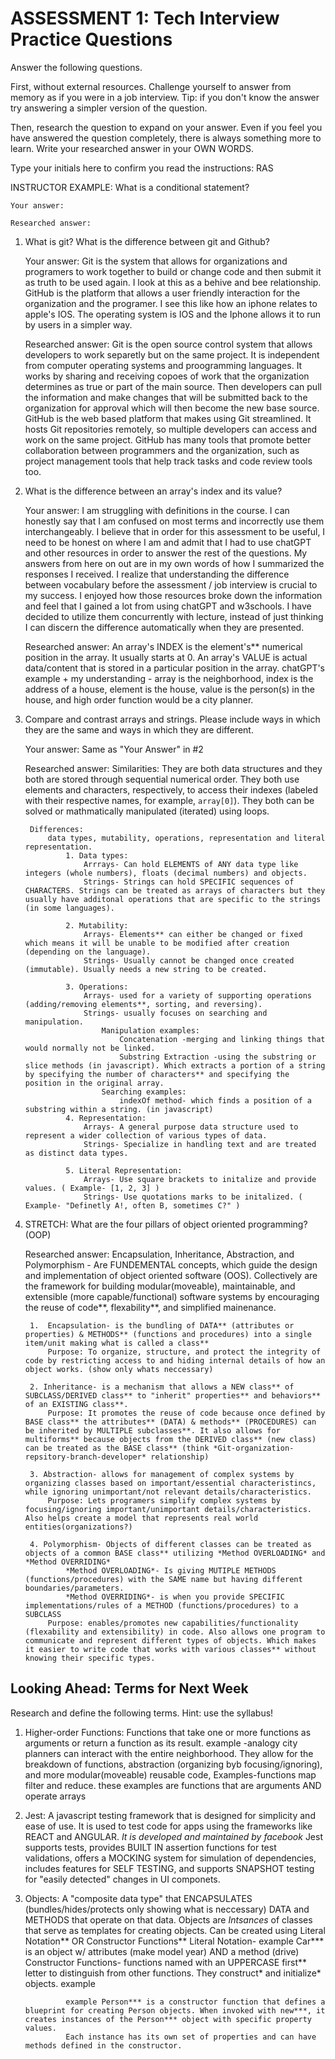 # ASSESSMENT 1: Tech Interview Practice Questions

Answer the following questions.

First, without external resources. Challenge yourself to answer from memory as if you were in a job interview. Tip: if you don't know the answer try answering a simpler version of the question.

Then, research the question to expand on your answer. Even if you feel you have answered the question completely, there is always something more to learn. Write your researched answer in your OWN WORDS.

Type your initials here to confirm you read the instructions: RAS

INSTRUCTOR EXAMPLE: What is a conditional statement?

    Your answer:

    Researched answer:

1. What is git? What is the difference between git and Github?

    Your answer:
        Git is the system that allows for organizations and programers to work together to build or change code and then submit it as truth to be used again. I look at this as a behive and bee relationship. 
        GitHub is the platform that allows a user friendly interaction for the organization and the programer. I see this like how an iphone relates to apple's IOS. The operating system is IOS and the Iphone allows it to run by users in a simpler way. 

    Researched answer:
        Git is the open source control system that allows developers to work separetly but on the same project. It is independent from computer operating systems and proogramming languages. It works by sharing and receiving copoes of work that the organization determines as true or part of the main source. Then developers can pull the information and make changes that will be submitted back to the organization for approval which will then become the new base source. 
        GitHub is the web based platform that makes using Git streamlined. It hosts Git repositories remotely, so multiple developers can access and work on the same project. GitHub has many tools that promote better collaboration between programmers and the organization, such as project management tools that help track tasks and code review tools too.

2. What is the difference between an array's index and its value?

    Your answer:
        I am struggling with definitions in the course. I can honestly say that I am confused on most terms and incorrectly use them interchangeably. I believe that in order for this assessment to be useful, I need to be honest on where I am and admit that I had to use chatGPT and other resources in order to answer the rest of the questions. My answers from here on out are in my own words of how I summarized the responses I received. I realize that understanding the difference between vocabulary before the assessment / job interview is crucial to my success. I enjoyed how those resources broke down the information and feel that I gained a lot from using chatGPT and w3schools. I have decided to utilize them concurrently with lecture, instead of just thinking I can discern the difference automatically when they are presented. 

    Researched answer:
        An array's INDEX is the element's** numerical position in the array. It usually starts at 0. 
        An array's VALUE is actual data/content that is stored in a particular position in the array. 
        chatGPT's example + my understanding - array is the neighborhood, index is the address of a house, element is the house, value is the person(s) in the house, and high order function would be a city planner. 

3. Compare and contrast arrays and strings. Please include ways in which they are the same and ways in which they are different.

    Your answer:
        Same as "Your Answer" in #2

    Researched answer:
        Similarities: They are both data structures and they both are stored through sequential numerical order. They both use elements and characters, respectively, to access their indexes (labeled with their respective names, for example, `array[0]`). They both can be solved or mathmatically manipulated (iterated) using loops. 

        Differences:
            data types, mutability, operations, representation and literal representation. 
                1. Data types: 
                    Arrrays- Can hold ELEMENTS of ANY data type like integers (whole numbers), floats (decimal numbers) and objects. 
                    Strings- Strings can hold SPECIFIC sequences of CHARACTERS. Strings can be treated as arrays of characters but they usually have additonal operations that are specific to the strings (in some languages).

                2. Mutability: 
                    Arrays- Elements** can either be changed or fixed which means it will be unable to be modified after creation (depending on the language). 
                    Strings- Usually cannot be changed once created (immutable). Usually needs a new string to be created. 

                3. Operations:
                    Arrays- used for a variety of supporting operations (adding/removing elements**, sorting, and reversing). 
                    Strings- usually focuses on searching and manipulation. 
                        Manipulation examples: 
                            Concatenation -merging and linking things that would normally not be linked.
                            Substring Extraction -using the substring or slice methods (in javascript). Which extracts a portion of a string by specifying the number of characters** and specifying the position in the original array.
                        Searching examples:
                            indexOf method- which finds a position of a substring within a string. (in javascript)
                4. Representation: 
                    Arrays- A general purpose data structure used to represent a wider collection of various types of data.
                    Strings- Specialize in handling text and are treated as distinct data types. 

                5. Literal Representation: 
                    Arrays- Use square brackets to initalize and provide values. ( Example- [1, 2, 3] )
                    Strings- Use quotations marks to be initalized. ( Example- "Definetly A!, often B, sometimes C?" )

4. STRETCH: What are the four pillars of object oriented programming? (OOP)

    Researched answer:
        Encapsulation, Inheritance, Abstraction, and Polymorphism - Are FUNDEMENTAL concepts, which guide the design and implementation of object oriented software (OOS).  Collectively are the framework for building modular(moveable), maintainable, and extensible (more capable/functional) software systems by encouraging the reuse of code**,  flexability**, and simplified mainenance. 

        1.  Encapsulation- is the bundling of DATA** (attributes or properties) & METHODS** (functions and procedures) into a single item/unit making what is called a class**
            Purpose: To organize, structure, and protect the integrity of code by restricting access to and hiding internal details of how an object works. (show only whats neccessary)

        2. Inheritance- is a mechanism that allows a NEW class** of SUBCLASS/DERIVED class** to "inherit" properties** and behaviors** of an EXISTING class**.
            Purpose: It promotes the reuse of code because once defined by BASE class** the attributes** (DATA) & methods** (PROCEDURES) can be inherited by MULTIPLE subclasses**. It also allows for multiforms** because objects from the DERIVED class** (new class) can be treated as the BASE class** (think *Git-organization-repsitory-branch-developer* relationship)

        3. Abstraction- allows for management of complex systems by organizing classes based on important/essential characteristincs, while ignoring unimportant/not relevant details/characteristics.
            Purpose: Lets programers simplify complex systems by focusing/ignoring important/unimportant details/characteristics. Also helps create a model that represents real world entities(organizations?)

        4. Polymorphism- Objects of different classes can be treated as objects of a common BASE class** utilizing *Method OVERLOADING* and *Method OVERRIDING* 
                *Method OVERLOADING*- Is giving MUTIPLE METHODS (functions/procedures) with the SAME name but having different boundaries/parameters. 
                *Method OVERRIDING*- is when you provide SPECIFIC implementations/rules of a METHOD (functions/procedures) to a SUBCLASS
            Purpose: enables/promotes new capabilities/functionality (flexability and extensibility) in code. Also allows one program to communicate and represent different types of objects. Which makes it easier to write code that works with various classes** without knowing their specific types. 

## Looking Ahead: Terms for Next Week

Research and define the following terms. Hint: use the syllabus!

1. Higher-order Functions: 
        Functions that take one or more functions as arguments or return a function as its result. example -analogy city planners can interact with the entire neighborhood. They allow for the breakdown of functions, abstraction (organizing byb focusing/ignoring), and more modular(moveable) reusable code, Examples-functions map filter and reduce. these examples are functions that are arguments AND operate arrays

2. Jest:
        A javascript testing framework that is designed for simplicity and ease of use. It is used to test code for apps using the frameworks like  REACT and ANGULAR. *It is developed and maintained by facebook*
        Jest supports tests, provides BUILT IN assertion functions for test validations, offers a MOCKING system for simulation of dependencies,  includes features for SELF TESTING, and supports SNAPSHOT testing for "easily detected" changes in UI componets. 

3. Objects:
        A "composite data type" that ENCAPSULATES (bundles/hides/protects only showing what is neccessary) DATA and METHODS that operate on that data. Objects are *Intsances* of classes that serve as templates for creating objects. 
        <!-- I still dont understand this based off the definition -->
        Can be created using Literal Notation** OR Constructor Functions** 
            Literal Notation-
                 example
                <!-- let car = { 
                make: 'Toyota',
                model: 'Camry',
                year: 2022,
                drive: function() {
                    console.log('Vroom!')
                 }
              } -->
                Car*** is an object w/ attributes (make model year) AND a method (drive)
            Constructor Functions- 
                functions named with an UPPERCASE first** letter to distinguish from other functions. 
                They construct* and initialize* objects. 
                <!-- Invoking a constructor function with a `new` (backticks) keyword it creates a new instance of an object. -->
                <!-- unsure of ^ this definition but i understand the example  -->
                <!-- using `this` keyword inside the constructor function refers to the newly created** object -->
                example
                <!--*** creating a 'person' object***** -->
                <!-- function Person (name,age) {
                    ***properties***
                    this.name = name;
                    this.age =age;
                    ***method***
                    this.sayHello -function () {
                        console.log (`Hello, my name is ${this.name} and I am ${this.age}vyears old.`)
                    }
                 }
                ***creating instances of a 'person'vobject using the constructor*** -->
                <!-- let person1 = new Person("John, 30)
                let person2 = new Person("Jane, 25)
                *** invoking the sayHello method
                person1.sayHello() -> output = `Hello, my name is ${this.name} and I am ${this.age}vyears old.` ***person1***
                person2.sayHello() -> output = `Hello, my name is ${this.name} and I am ${this.age}vyears old.` ***person2*** -->

                example Person*** is a constructor function that defines a blueprint for creating Person objects. When invoked with new***, it creates instances of the Person*** object with specific property values. 
                Each instance has its own set of properties and can have methods defined in the constructor.

